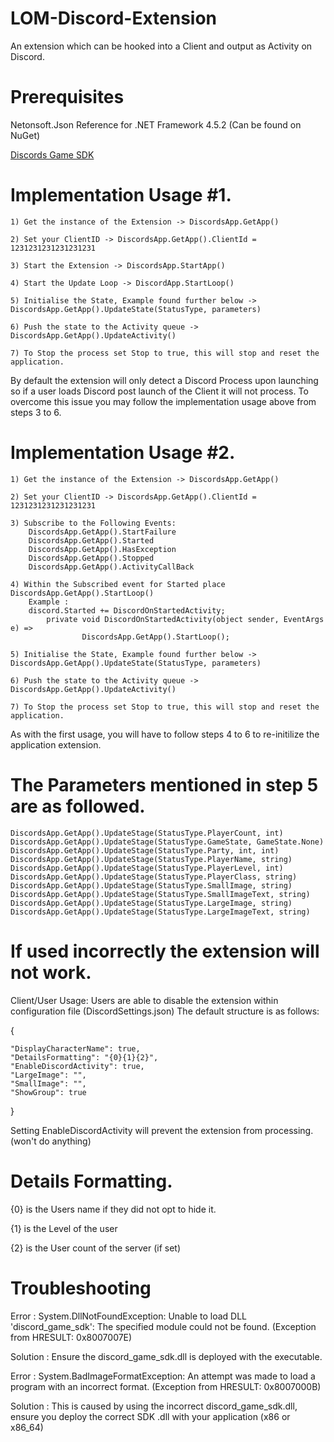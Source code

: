 # LOM-Discord-Extension
An extension which can be hooked into a Client and output as Activity on Discord.

# Prerequisites
Netonsoft.Json Reference for .NET Framework 4.5.2 (Can be found on NuGet)
	
[Discords Game SDK](https://discordapp.com/developers/docs/game-sdk/sdk-starter-guide)


# Implementation Usage #1.
	1) Get the instance of the Extension -> DiscordsApp.GetApp()
	
	2) Set your ClientID -> DiscordsApp.GetApp().ClientId = 1231231231231231231
  
	3) Start the Extension -> DiscordsApp.StartApp()
	
	4) Start the Update Loop -> DiscordApp.StartLoop()
  
	5) Initialise the State, Example found further below -> DiscordsApp.GetApp().UpdateState(StatusType, parameters)
  
	6) Push the state to the Activity queue -> DiscordsApp.GetApp().UpdateActivity()
	
	7) To Stop the process set Stop to true, this will stop and reset the application.
  
By default the extension will only detect a Discord Process upon launching  so if a user loads Discord post launch of the Client it will not process.
To overcome this issue you may follow the implementation usage above from steps 3 to 6.

# Implementation Usage #2.
	1) Get the instance of the Extension -> DiscordsApp.GetApp()
	
	2) Set your ClientID -> DiscordsApp.GetApp().ClientId = 1231231231231231231
	
	3) Subscribe to the Following Events:
		DiscordsApp.GetApp().StartFailure
		DiscordsApp.GetApp().Started
		DiscordsApp.GetApp().HasException
		DiscordsApp.GetApp().Stopped
		DiscordsApp.GetApp().ActivityCallBack
		
	4) Within the Subscribed event for Started place DiscordsApp.GetApp().StartLoop()
		Example :
		discord.Started += DiscordOnStartedActivity;
	        private void DiscordOnStartedActivity(object sender, EventArgs e) =>
            		DiscordsApp.GetApp().StartLoop();
			
	5) Initialise the State, Example found further below -> DiscordsApp.GetApp().UpdateState(StatusType, parameters)
  
	6) Push the state to the Activity queue -> DiscordsApp.GetApp().UpdateActivity()
	
	7) To Stop the process set Stop to true, this will stop and reset the application.
			
As with the first usage, you will have to follow steps 4 to 6 to re-initilize the application extension.

# The Parameters mentioned in step 5 are as followed.

	DiscordsApp.GetApp().UpdateStage(StatusType.PlayerCount, int)
	DiscordsApp.GetApp().UpdateStage(StatusType.GameState, GameState.None)
	DiscordsApp.GetApp().UpdateStage(StatusType.Party, int, int)
	DiscordsApp.GetApp().UpdateStage(StatusType.PlayerName, string)
	DiscordsApp.GetApp().UpdateStage(StatusType.PlayerLevel, int)
	DiscordsApp.GetApp().UpdateStage(StatusType.PlayerClass, string)
	DiscordsApp.GetApp().UpdateStage(StatusType.SmallImage, string)
	DiscordsApp.GetApp().UpdateStage(StatusType.SmallImageText, string)
	DiscordsApp.GetApp().UpdateStage(StatusType.LargeImage, string)
	DiscordsApp.GetApp().UpdateStage(StatusType.LargeImageText, string)

# If used incorrectly the extension will not work.


Client/User Usage:
Users are able to disable the extension within configuration file (DiscordSettings.json)
The default structure is as follows:

{

	"DisplayCharacterName": true,
	"DetailsFormatting": "{0}{1}{2}",
	"EnableDiscordActivity": true,
	"LargeImage": "",
	"SmallImage": "",
	"ShowGroup": true
	
}

Setting EnableDiscordActivity will prevent the extension from processing. (won't do anything)

# Details Formatting.

{0} is the Users name if they did not opt to hide it.

{1} is the Level of the user

{2} is the User count of the server (if set)


# Troubleshooting

Error : System.DllNotFoundException: Unable to load DLL 'discord_game_sdk': The specified module could not be found. (Exception from HRESULT: 0x8007007E)

Solution : Ensure the discord_game_sdk.dll is deployed with the executable.

Error : System.BadImageFormatException: An attempt was made to load a program with an incorrect format. (Exception from HRESULT: 0x8007000B)

Solution : This is caused by using the incorrect discord_game_sdk.dll, ensure you deploy the correct SDK .dll with your application (x86 or x86_64) 

